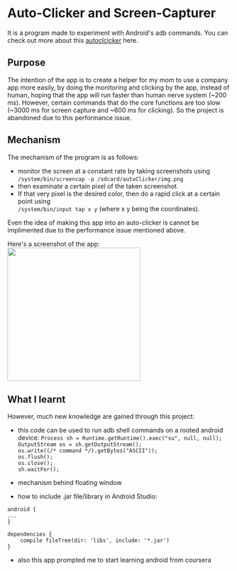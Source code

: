 # Auto-Clicker and Screen-Capturer

It is a program made to experiment with Android's adb commands. You can check out more about this [autoclcicker](https://www.autoclicker.co/) here.

## Purpose
The intention of the app is to create a helper for my mom to use a company app more easily, by doing the monitoring and clicking by the app, instead of human, hoping that the app will run faster than human nerve system (~200 ms). However, certain commands that do the core functions are too slow (~3000 ms for screen capture and ~600 ms for clicking). So the project is abandoned due to this performance issue. 

## Mechanism
The mechanism of the program is as follows:

- monitor the screen at a constant rate by taking screenshots using  
  `/system/bin/screencap -p /sdcard/autoClicker/img.png`
- then examinate a certain pixel of the taken screenshot. 
- If that very pixel is the desired color, then do a rapid click at a certain point using  
  `/system/bin/input tap x y` (where x y being the coordinates).

Even the idea of making this app into an auto-clicker is cannot be implimented due to the performance issue mentioned above.

Here's a screenshot of the app:
<img src="./img.png" width="300">

## What I learnt
However, much new knowledge are gained through this project:

-  this code can be used to run adb shell commands on a rooted android device:
  `Process sh = Runtime.getRuntime().exec("su", null, null);`  
  `OutputStream os = sh.getOutputStream();`  
  `os.write((/* command */).getBytes("ASCII"));`  
  `os.flush();`  
  `os.close();`  
  `sh.waitFor();`
- mechanism behind floating window

-  how to include .jar file/library in Android Studio:

```
android {
...
}

dependencies {
    compile fileTree(dir: 'libs', include: '*.jar')
}
```

- also this app prompted me to start learning android from coursera
